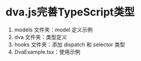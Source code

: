 # dva.js完善TypeScript类型

1. models 文件夹：model 定义示例
2. dva 文件夹：类型定义
3. hooks 文件夹：添加 dispatch 和 selector 类型
4. DvaExample.tsx：使用示例